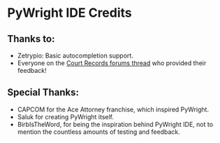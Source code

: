 # PyWright IDE Credits

## Thanks to:

* Zetrypio: Basic autocompletion support.
* Everyone on the [Court Records forums thread](https://forums.court-records.net/viewtopic.php?f=36&t=33857) who provided their feedback!

## Special Thanks:

* CAPCOM for the Ace Attorney franchise, which inspired PyWright.
* Saluk for creating PyWright itself.
* BirbIsTheWord, for being the inspiration behind PyWright IDE, not to mention the countless amounts of testing and feedback.